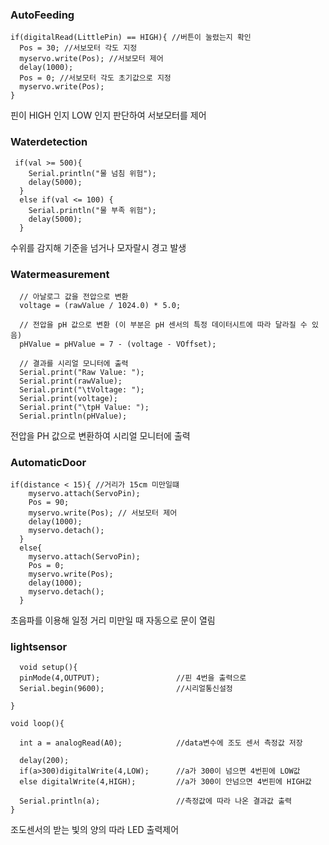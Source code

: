 ### AutoFeeding

    if(digitalRead(LittlePin) == HIGH){ //버튼이 눌렸는지 확인
      Pos = 30; //서보모터 각도 지정
      myservo.write(Pos); //서보모터 제어
      delay(1000); 
      Pos = 0; //서보모터 각도 초기값으로 지정 
      myservo.write(Pos);
    }

핀이 HIGH 인지 LOW 인지 판단하여 서보모터를 제어


### Waterdetection

     if(val >= 500){
        Serial.println("물 넘침 위험");
        delay(5000);
      }
      else if(val <= 100) {
        Serial.println("물 부족 위험");
        delay(5000);
      }

수위를 감지해 기준을 넘거나 모자랄시 경고 발생


### Watermeasurement


      // 아날로그 값을 전압으로 변환
      voltage = (rawValue / 1024.0) * 5.0;

      // 전압을 pH 값으로 변환 (이 부분은 pH 센서의 특정 데이터시트에 따라 달라질 수 있음)
      pHValue = pHValue = 7 - (voltage - VOffset); 

      // 결과를 시리얼 모니터에 출력
      Serial.print("Raw Value: ");
      Serial.print(rawValue);
      Serial.print("\tVoltage: ");
      Serial.print(voltage);
      Serial.print("\tpH Value: ");
      Serial.println(pHValue);

전압을 PH 값으로 변환하여 시리얼 모니터에 출력


### AutomaticDoor

    if(distance < 15){ //거리가 15cm 미만일떄
        myservo.attach(ServoPin);
        Pos = 90;
        myservo.write(Pos); // 서보모터 제어
        delay(1000);
        myservo.detach();
      }
      else{
        myservo.attach(ServoPin);
        Pos = 0;
        myservo.write(Pos);
        delay(1000);
        myservo.detach();
      }

초음파를 이용해 일정 거리 미만일 때 자동으로 문이 열림


### lightsensor

      void setup(){
      pinMode(4,OUTPUT);                 //핀 4번을 출력으로
      Serial.begin(9600);                //시리얼통신설정

    }

    void loop(){

      int a = analogRead(A0);            //data변수에 조도 센서 측정값 저장

      delay(200);
      if(a>300)digitalWrite(4,LOW);      //a가 300이 넘으면 4번핀에 LOW값
      else digitalWrite(4,HIGH);         //a가 300이 안넘으면 4번핀에 HIGH값

      Serial.println(a);                 //측정값에 따라 나온 결과값 출력
    }

조도센서의 받는 빛의 양의 따라 LED 출력제어
